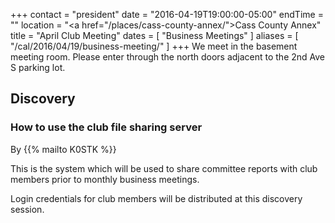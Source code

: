 +++
contact = "president"
date = "2016-04-19T19:00:00-05:00"
endTime = ""
location = "<a href=\"/places/cass-county-annex/\">Cass County Annex</a>"
title = "April Club Meeting"
dates = [ "Business Meetings" ]
aliases = [ "/cal/2016/04/19/business-meeting/" ]
+++
We meet in the basement meeting room. Please enter through the north
doors adjacent to the 2nd Ave S parking lot.
## Discovery

### How to use the club file sharing server
By {{% mailto K0STK %}}

This is the system which will be used to share committee reports with
club members prior to monthly business meetings.

Login credentials for club members will be distributed at this discovery
session. 
